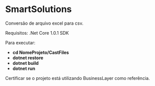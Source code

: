 # SmartSolutions

Conversão de arquivo excel para csv.

Requisitos: .Net Core 1.0.1 SDK

Para executar:

- **cd NomeProjeto/CastFiles**
- **dotnet restore**
- **dotnet build**
- **dotnet run**

Certificar se o projeto está utilizando BusinessLayer como referência.
